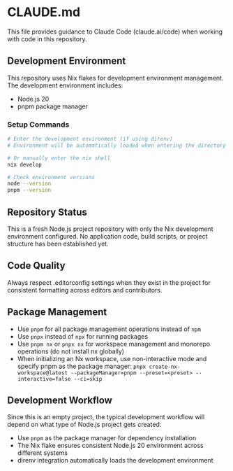 # CLAUDE.md

This file provides guidance to Claude Code (claude.ai/code) when working with code in this repository.

## Development Environment

This repository uses Nix flakes for development environment management. The development environment includes:
- Node.js 20
- pnpm package manager

### Setup Commands

```bash
# Enter the development environment (if using direnv)
# Environment will be automatically loaded when entering the directory

# Or manually enter the nix shell
nix develop

# Check environment versions
node --version
pnpm --version
```

## Repository Status

This is a fresh Node.js project repository with only the Nix development environment configured. No application code, build scripts, or project structure has been established yet.

## Code Quality

Always respect .editorconfig settings when they exist in the project for consistent formatting across editors and contributors.

## Package Management

- Use `pnpm` for all package management operations instead of `npm`
- Use `pnpx` instead of `npx` for running packages
- Use `pnpm nx` or `pnpx nx` for workspace management and monorepo operations (do not install nx globally)
- When initializing an Nx workspace, use non-interactive mode and specify pnpm as the package manager: `pnpx create-nx-workspace@latest --packageManager=pnpm --preset=<preset> --interactive=false --ci=skip`

## Development Workflow

Since this is an empty project, the typical development workflow will depend on what type of Node.js project gets created:
- Use `pnpm` as the package manager for dependency installation
- The Nix flake ensures consistent Node.js 20 environment across different systems
- direnv integration automatically loads the development environment

